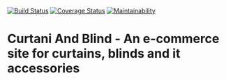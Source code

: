 [![Build Status](https://travis-ci.org/XROLE/curtainAndBlind.svg?branch=develop)](https://travis-ci.org/XROLE/curtainAndBlind) [![Coverage Status](https://coveralls.io/repos/github/XROLE/curtainAndBlind/badge.svg?branch=develop)](https://coveralls.io/github/XROLE/curtainAndBlind?branch=develop) [![Maintainability](https://api.codeclimate.com/v1/badges/7ab09b364ed8e4905ce9/maintainability)](https://codeclimate.com/github/XROLE/curtainAndBlind/maintainability)

# Curtani And Blind - An e-commerce site for curtains, blinds and it accessories
